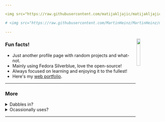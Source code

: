 ```yaml
---

<img src="https://raw.githubusercontent.com/matijakljajic/matijakljajic/main/header.gif" width="100%" align="center" alt="Header">

# <img src="https://raw.githubusercontent.com/MartinHeinz/MartinHeinz/master/wave.gif" width="25px"> Hello there.
  
---
```


<img src="https://i.giphy.com/media/dbtDDSvWErdf2/giphy.webp" width=15% height=15% align="right"/>
  
### Fun facts!

- Just another profile page with random projects and what-not.
- Mainly using Fedora Silverblue, love the open-source!
- Always focused on learning and enjoying it to the fullest!
- Here's my [web portfolio](https://matijakljajic.github.io/).
    
---

### More

<details> 
    <summary> 
      Dabbles in?
    </summary>
    <br>
    <img src="https://img.shields.io/badge/-C%23-5C2D91"/> <img src="https://img.shields.io/badge/-Python-3776AB"/> <img src="https://img.shields.io/badge/-Java-%23FF7800"/> <img src="https://img.shields.io/badge/-SQL-003B57"/> <img src="https://img.shields.io/badge/-PL/SQL-CC2927"/> <img src="https://img.shields.io/badge/-HTML5-E34F26"/> <img src="https://img.shields.io/badge/-CSS3-1572B6"/> <img src="https://img.shields.io/badge/-JavaScript-F7DF1E"/> <img src="https://img.shields.io/badge/-PHP-777BB4"/> <img src="https://img.shields.io/badge/-GNU%20Octave-0790C0"/> <img src="https://img.shields.io/badge/-SASM-071D49"/> <img src="https://img.shields.io/badge/-Prolog-000000"/> <img src="https://img.shields.io/badge/-Haskell-5D4F85"/> <img src="https://img.shields.io/badge/-Visual%20Basic-512BD4"/>
</details>

<details> 
    <summary> 
      Ocassionally uses?
    </summary>
    <br>
    <img src="https://img.shields.io/badge/-Krita-3BABFF"/> <img src="https://img.shields.io/badge/-Inkscape-000000"/> <img src="https://img.shields.io/badge/-Photoshop-31A8FF"/> <img src="https://img.shields.io/badge/-Illustrator-FF9A00"/> <img src="https://img.shields.io/badge/-Premiere-9999FF"/> <img src="https://img.shields.io/badge/-Openshot-0099E5"/> <img src="https://img.shields.io/badge/-Kdenlive-1572B6"/> <img src="https://img.shields.io/badge/-Blender-F5792A"/> <img src="https://img.shields.io/badge/-Audacity-0000CC"/> <img src="https://img.shields.io/badge/-Firefox-FF7139"/> <img src="https://img.shields.io/badge/-Thunderbird-0A84FF"/>
    
</details>

---
